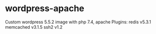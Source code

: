 # wordpress-apache
Custom wordpress 5.5.2 image with php 7.4, apache
Plugins: 
        redis v5.3.1
        memcached v3.1.5
        ssh2 v1.2
#